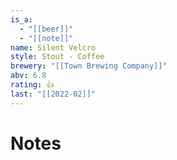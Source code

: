 ```yaml
---
is_a:
  - "[[beer]]"
  - "[[note]]"
name: Silent Velcro
style: Stout - Coffee
brewery: "[[Town Brewing Company]]"
abv: 6.8
rating: 👍
last: "[[2022-02]]"
---
```

# Notes

